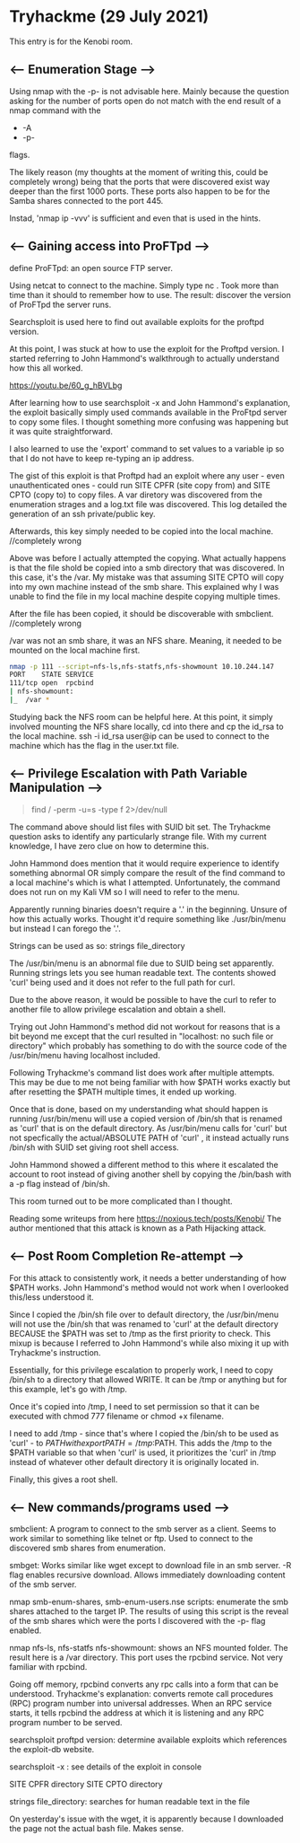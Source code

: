 # Tryhackme (29 July 2021)

This entry is for the Kenobi room.

## <-- Enumeration Stage -->

Using nmap with the -p- is not advisable here. Mainly because the question asking for the number of ports open do not match with the end result
of a nmap command with the

* -A
* -p-

flags.

The likely reason (my thoughts at the moment of writing this, could be completely wrong) being that the ports that were discovered exist way deeper than the first 1000 ports. These ports also happen to be for the Samba shares connected to the port 445.

Instad, 'nmap ip -vvv' is sufficient and even that is used in the hints.


## <-- Gaining access into ProFTpd -->

define ProFTpd: an open source FTP server.

Using netcat to connect to the machine.
Simply type nc <ip> <port>. Took more than time than it should to remember how to use.
The result: discover the version of ProFTpd the server runs.

Searchsploit is used here to find out available exploits for the proftpd version.

At this point, I was stuck at how to use the exploit for the Proftpd version. I started referring to John Hammond's walkthrough to actually understand how this all worked. 

https://youtu.be/60_g_hBVLbg

After learning how to use searchsploit -x and John Hammond's explanation, the exploit basically simply used commands available in the ProFtpd server to copy some files.
I thought something more confusing was happening but it was quite straightforward.

I also learned to use the 'export' command to set values to a variable ip so that I do not have to keep re-typing an ip address.

The gist of this exploit is that Proftpd had an exploit where any user - even unauthenticated ones - could run SITE CPFR (site copy from) and SITE CPTO (copy to) to copy files.
A var diretory was discovered from the enumeration strages and a log.txt file was discovered. This log detailed the generation of an ssh private/public key.

Afterwards, this key simply needed to be copied into the local machine. //completely wrong

Above was before I actually attempted the copying. What actually happens is that the file shold be copied into a smb directory that was discovered.
In this case, it's the /var. My mistake was that assuming SITE CPTO will copy into my own machine instead of the smb share. 
This explained why I was unable to find the file in my local machine despite copying multiple times.

After the file has been copied, it should be discoverable with smbclient. //completely wrong

/var was not an smb share, it was an NFS share. Meaning, it needed to be mounted on the local machine first.

``` bash
nmap -p 111 --script=nfs-ls,nfs-statfs,nfs-showmount 10.10.244.147
PORT    STATE SERVICE
111/tcp open  rpcbind
| nfs-showmount: 
|_  /var *

```
Studying back the NFS room can be helpful here.
At this point, it simply involved mounting the NFS share locally, cd into there and cp the id_rsa to the local machine.
ssh -i id_rsa user@ip can be used to connect to the machine which has the flag in the user.txt file.


## <-- Privilege Escalation with Path Variable Manipulation -->
> find / -perm -u=s -type f 2>/dev/null

The command above should list files with SUID bit set. 
The Tryhackme question asks to identify any particularly strange file. With my current knowledge, I have zero clue on how to determine this.

John Hammond does mention that it would require experience to identify something abnormal OR simply compare the result of the find command to a local machine's which is what I attempted. Unfortunately, the command does not run on my Kali VM so I will need to refer to the menu.

Apparently running binaries doesn't require a '.' in the beginning. Unsure of how this actually works. Thought it'd require something like ./usr/bin/menu but instead I can forego the '.'.

Strings can be used as so:
strings file_directory

The /usr/bin/menu is an abnormal file due to SUID being set apparently. Running strings lets you see human readable text. The contents showed 'curl' being used and it does not refer to the full path for curl.

Due to the above reason, it would be possible to have the curl to refer to another file to allow privilege escalation and obtain a shell.

Trying out John Hammond's method did not workout for reasons that is a bit beyond me except that the curl resulted in "localhost: no such file or directory" which probably has something to do with the source code of the /usr/bin/menu having localhost included.

Following Tryhackme's command list does work after multiple attempts. This may be due to me not being familiar with how $PATH works exactly but after resetting the $PATH multiple times, it ended up working.

Once that is done, based on my understanding what should happen is running /usr/bin/menu will use a copied version of /bin/sh that is renamed as 'curl' that is on the default directory. As /usr/bin/menu calls for 'curl' but not specfically the actual/ABSOLUTE PATH of 'curl' , it instead actually runs /bin/sh with SUID set giving root shell access.

John Hammond showed a different method to this where it escalated the account to root instead of giving another shell by copying the /bin/bash with a -p flag instead of /bin/sh. 

This room turned out to be more complicated than I thought.

Reading some writeups from here https://noxious.tech/posts/Kenobi/
The author mentioned that this attack is known as a Path Hijacking attack.

## <-- Post Room Completion Re-attempt -->

For this attack to consistently work, it needs a better understanding of how $PATH works. John Hammond's method would not work when I overlooked this/less understood it.

Since I copied the /bin/sh file over to default directory, the /usr/bin/menu will not use the /bin/sh that was renamed to 'curl' at the default directory BECAUSE the $PATH was set to /tmp as the first priority to check. This mixup is because I referred to John Hammond's while also mixing it up with Tryhackme's instruction.

Essentially, for this privilege escalation to properly work, I need to copy /bin/sh to a directory that allowed WRITE. It can be /tmp or anything but for this example, let's go with /tmp.

Once it's copied into /tmp, I need to set permission so that it can be executed with chmod 777 filename or chmod +x filename.

I need to add /tmp - since that's where I copied the /bin/sh to be used as 'curl' - to $PATH with export PATH=/tmp:$PATH. This adds the /tmp to the $PATH variable so that when 'curl' is used, it prioritizes the 'curl' in /tmp instead of whatever other default directory it is originally located in.

Finally, this gives a root shell.



## <-- New commands/programs used -->

smbclient: A program to connect to the smb server as a client.  Seems to work similar to something like telnet or ftp. Used to connect to the discovered smb shares from enumeration.

smbget: Works similar like wget except to download file in an smb server. -R flag enables recursive download. Allows immediately downloading content of the smb server.

nmap smb-enum-shares, smb-enum-users.nse scripts: enumerate the smb shares attached to the target IP. The results of using this script is the reveal of the smb shares
which were the ports I discovered with the -p- flag enabled.

nmap nfs-ls, nfs-statfs nfs-showmount: shows an NFS mounted folder. The result here is a /var directory. This port uses the rpcbind service. Not very familiar with rpcbind.

Going off memory, rpcbind converts any rpc calls into a form that can be understood.
Tryhackme's explanation: converts remote call procedures (RPC) program number into universal addresses. When an RPC service starts,
it tells rpcbind the address at which it is listening and any RPC program number to be served.

searchsploit proftpd version: determine available exploits which references the exploit-db website.

searchsploit -x <file-path>: see details of the exploit in console

SITE CPFR directory
SITE CPTO directory

strings file_directory: searches for human readable text in the file

On yesterday's issue with the wget, it is apparently because I downloaded the page not the actual bash file. Makes sense.